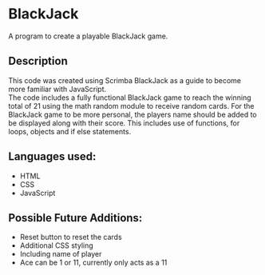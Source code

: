 # BlackJack
A program to create a playable BlackJack game.

## Description
This code was created using Scrimba BlackJack as a guide to become more familiar with JavaScript. <br>
The code includes a fully functional BlackJack game to reach the winning total of 21 using the math random module to receive random cards.
For the BlackJack game to be more personal, the players name should be added to be displayed along with their score.
This includes use of functions, for loops, objects and if else statements. 


## Languages used:
* HTML
* CSS
* JavaScript

## Possible Future Additions:
* Reset button to reset the cards
* Additional CSS styling
* Including name of player
* Ace can be 1 or 11, currently only acts as a 11
  
